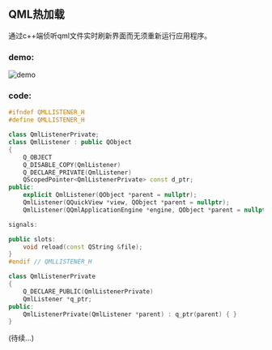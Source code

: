 ## QML热加载
通过c++端侦听qml文件实时刷新界面而无须重新运行应用程序。
### demo:
![demo](https://github.com/yuriyoung/QtQmlTopics/blob/master/resources/qml-hot-reload.gif)

### code:
```c++
#ifndef QMLLISTENER_H
#define QMLLISTENER_H

class QmlListenerPrivate;
class QmlListener : public QObject
{
    Q_OBJECT
    Q_DISABLE_COPY(QmlListener)
    Q_DECLARE_PRIVATE(QmlListener)
    QScopedPointer<QmlListenerPrivate> const d_ptr;
public:
    explicit QmlListener(QObject *parent = nullptr);
    QmlListener(QQuickView *view, QObject *parent = nullptr);
    QmlListener(QQmlApplicationEngine *engine, QObject *parent = nullptr);

signals:

public slots:
    void reload(const QString &file);
}
#endif // QMLLISTENER_H
```

```c++
class QmlListenerPrivate
{
    Q_DECLARE_PUBLIC(QmlListenerPrivate)
    QmlListener *q_ptr;
public:
    QmlListenerPrivate(QmlListener *parent) : q_ptr(parent) { }
}
```
(待续...)
